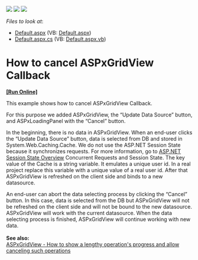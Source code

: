 <!-- default badges list -->
![](https://img.shields.io/endpoint?url=https://codecentral.devexpress.com/api/v1/VersionRange/128538243/12.1.7%2B)
[![](https://img.shields.io/badge/Open_in_DevExpress_Support_Center-FF7200?style=flat-square&logo=DevExpress&logoColor=white)](https://supportcenter.devexpress.com/ticket/details/E4281)
[![](https://img.shields.io/badge/📖_How_to_use_DevExpress_Examples-e9f6fc?style=flat-square)](https://docs.devexpress.com/GeneralInformation/403183)
<!-- default badges end -->
<!-- default file list -->
*Files to look at*:

* [Default.aspx](./CS/WebSite/Default.aspx) (VB: [Default.aspx](./VB/WebSite/Default.aspx))
* [Default.aspx.cs](./CS/WebSite/Default.aspx.cs) (VB: [Default.aspx.vb](./VB/WebSite/Default.aspx.vb))
<!-- default file list end -->
# How to cancel ASPxGridView Callback
<!-- run online -->
**[[Run Online]](https://codecentral.devexpress.com/e4281/)**
<!-- run online end -->


<p>This example shows how to cancel ASPxGridView Callback.</p>
<p>For this purpose we added ASPxGridView, the “Update Data Source” button, and ASPxLoadingPanel with the “Cancel” button.</p>
<p>In the beginning, there is no data in ASPxGridView. When an end-user clicks the “Update Data Source” button, data is selected from DB and stored in System.Web.Caching.Cache. We do not use the ASP.NET Session State because it synchronizes requests. For more information, go to <a href="http://msdn.microsoft.com/en-us/library/ms178581.aspx"><u>ASP.NET Session State Overview</u></a> Concurrent Requests and Session State. The key value of the Cache is a string variable. It emulates a unique user id. In a real project replace this variable with a unique value of a real user id. After that ASPxGridView is refreshed on the client side and binds to a new datasource.</p>
<p>An end-user can abort the data selecting process by clicking the “Cancel” button. In this case, data is selected from the DB but ASPxGridView will not be refreshed on the client side and will not be bound to the new datasource. ASPxGridView will work with the current datasource. When the data selecting process is finished, ASPxGridView will continue working with new data.<br><br><strong>See also:</strong><br><a href="https://www.devexpress.com/Support/Center/p/T518056">ASPxGridView - How to show a lengthy operation's progress and allow canceling such operations</a></p>

<br/>


